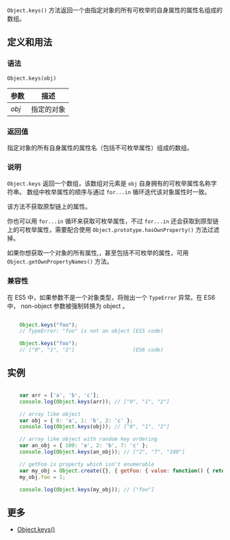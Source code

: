 `Object.keys()` 方法返回一个由指定对象的所有可枚举的自身属性的属性名组成的数组。

## 定义和用法

### 语法

`Object.keys(obj)`

| 参数 | 描述 |
| --- | --- |
| _obj_ | 指定的对象 |

### 返回值

指定对象的所有自身属性的属性名（包括不可枚举属性）组成的数组。

### 说明

`Object.keys` 返回一个数组，该数组对元素是 `obj` 自身拥有的可枚举属性名称字符串。 数组中枚举属性的顺序与通过 `for...in` 循环迭代该对象属性时一致。

该方法不获取原型链上的属性。

你也可以用 `for...in` 循环来获取可枚举属性，不过 `for...in` 还会获取到原型链上的可枚举属性，需要配合使用 `Object.prototype.hasOwnProperty()` 方法过滤掉。

如果你想获取一个对象的所有属性,，甚至包括不可枚举的属性，可用 `Object.getOwnPropertyNames()` 方法。

### 兼容性

在 ES5 中，如果参数不是一个对象类型，将抛出一个 `TypeError` 异常。在 ES6 中， non-object 参数被强制转换为 object 。

```javascript

    Object.keys("foo");
    // TypeError: "foo" is not an object (ES5 code)

    Object.keys("foo");
    // ["0", "1", "2"]                   (ES6 code)

```

## 实例

```javascript

    var arr = ['a', 'b', 'c'];
    console.log(Object.keys(arr)); // ["0", "1", "2"]

    // array like object
    var obj = { 0: 'a', 1: 'b', 2: 'c' };
    console.log(Object.keys(obj)); // ["0", "1", "2"]

    // array like object with random key ordering
    var an_obj = { 100: 'a', 2: 'b', 7: 'c' };
    console.log(Object.keys(an_obj)); // ["2", "7", "100"]

    // getFoo is property which isn't enumerable
    var my_obj = Object.create({}, { getFoo: { value: function() { return this.foo; } } });
    my_obj.foo = 1;

    console.log(Object.keys(my_obj)); // ["foo"]

```

## 更多

*   [Object.keys()](https://developer.mozilla.org/zh-CN/docs/Web/JavaScript/Reference/Global_Objects/Object/keys)